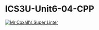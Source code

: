 # ICS3U-Unit6-04-CPP

[![Mr Coxall's Super Linter](https://github.com/maliksalem1/ICS3U-Unit6-04-CPP/workflows/Mr%20Coxall's%20Super%20Linter/badge.svg)](https://github.com/maliksalem1/ICS3U-Unit6-04-CPP/actions/)
